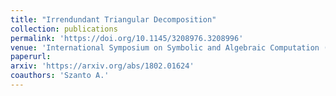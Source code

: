 ```yaml
---
title: "Irrendundant Triangular Decomposition"
collection: publications
permalink: 'https://doi.org/10.1145/3208976.3208996'
venue: 'International Symposium on Symbolic and Algebraic Computation (ISSAC), pp. 311-318, 2018'
paperurl:
arxiv: 'https://arxiv.org/abs/1802.01624'
coauthors: 'Szanto A.'
---
```



